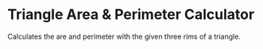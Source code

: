 # Triangle Area & Perimeter Calculator
Calculates the are and perimeter with the given three rims of a triangle.
